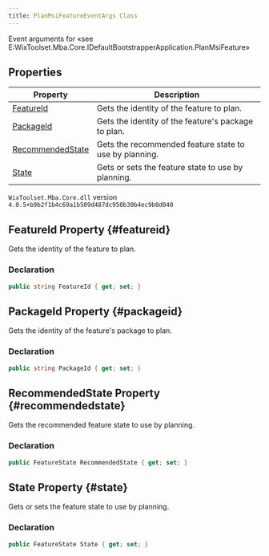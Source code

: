 ```yaml
---
title: PlanMsiFeatureEventArgs Class
---
```

Event arguments for «see E:WixToolset.Mba.Core.IDefaultBootstrapperApplication.PlanMsiFeature»
## Properties
| Property | Description |
| ------ | ----------- |
| [FeatureId](#featureid) | Gets the identity of the feature to plan. |
| [PackageId](#packageid) | Gets the identity of the feature's package to plan. |
| [RecommendedState](#recommendedstate) | Gets the recommended feature state to use by planning. |
| [State](#state) | Gets or sets the feature state to use by planning. |
`WixToolset.Mba.Core.dll` version `4.0.5+b9b2f1b4c69a1b509d487dc950b30b4ec9b0d040`
## FeatureId Property {#featureid}
Gets the identity of the feature to plan.
### Declaration
```cs
public string FeatureId { get; set; }
```
## PackageId Property {#packageid}
Gets the identity of the feature's package to plan.
### Declaration
```cs
public string PackageId { get; set; }
```
## RecommendedState Property {#recommendedstate}
Gets the recommended feature state to use by planning.
### Declaration
```cs
public FeatureState RecommendedState { get; set; }
```
## State Property {#state}
Gets or sets the feature state to use by planning.
### Declaration
```cs
public FeatureState State { get; set; }
```
